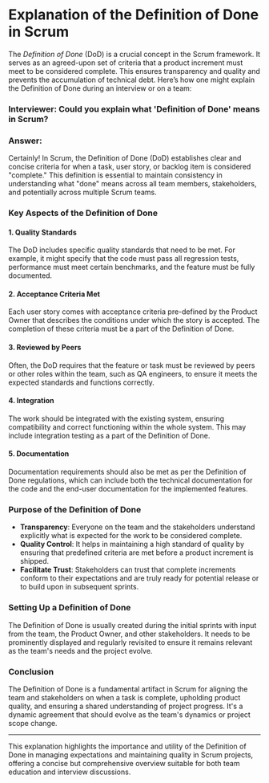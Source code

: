 # Explanation of the Definition of Done in Scrum

The *Definition of Done* (DoD) is a crucial concept in the Scrum framework. It serves as an agreed-upon set of criteria that a product increment must meet to be considered complete. This ensures transparency and quality and prevents the accumulation of technical debt. Here’s how one might explain the Definition of Done during an interview or on a team:

### **Interviewer**: Could you explain what 'Definition of Done' means in Scrum?

### **Answer**:
Certainly! In Scrum, the Definition of Done (DoD) establishes clear and concise criteria for when a task, user story, or backlog item is considered "complete." This definition is essential to maintain consistency in understanding what "done" means across all team members, stakeholders, and potentially across multiple Scrum teams.

### **Key Aspects of the Definition of Done**

#### 1. **Quality Standards**
The DoD includes specific quality standards that need to be met. For example, it might specify that the code must pass all regression tests, performance must meet certain benchmarks, and the feature must be fully documented.

#### 2. **Acceptance Criteria Met**
Each user story comes with acceptance criteria pre-defined by the Product Owner that describes the conditions under which the story is accepted. The completion of these criteria must be a part of the Definition of Done.

#### 3. **Reviewed by Peers**
Often, the DoD requires that the feature or task must be reviewed by peers or other roles within the team, such as QA engineers, to ensure it meets the expected standards and functions correctly.

#### 4. **Integration**
The work should be integrated with the existing system, ensuring compatibility and correct functioning within the whole system. This may include integration testing as a part of the Definition of Done.

#### 5. **Documentation**
Documentation requirements should also be met as per the Definition of Done regulations, which can include both the technical documentation for the code and the end-user documentation for the implemented features.

### **Purpose of the Definition of Done**

- **Transparency**: Everyone on the team and the stakeholders understand explicitly what is expected for the work to be considered complete.
- **Quality Control**: It helps in maintaining a high standard of quality by ensuring that predefined criteria are met before a product increment is shipped.
- **Facilitate Trust**: Stakeholders can trust that complete increments conform to their expectations and are truly ready for potential release or to build upon in subsequent sprints.

### **Setting Up a Definition of Done**

The Definition of Done is usually created during the initial sprints with input from the team, the Product Owner, and other stakeholders. It needs to be prominently displayed and regularly revisited to ensure it remains relevant as the team's needs and the project evolve.

### **Conclusion**

The Definition of Done is a fundamental artifact in Scrum for aligning the team and stakeholders on when a task is complete, upholding product quality, and ensuring a shared understanding of project progress. It's a dynamic agreement that should evolve as the team's dynamics or project scope change.

---

This explanation highlights the importance and utility of the Definition of Done in managing expectations and maintaining quality in Scrum projects, offering a concise but comprehensive overview suitable for both team education and interview discussions.